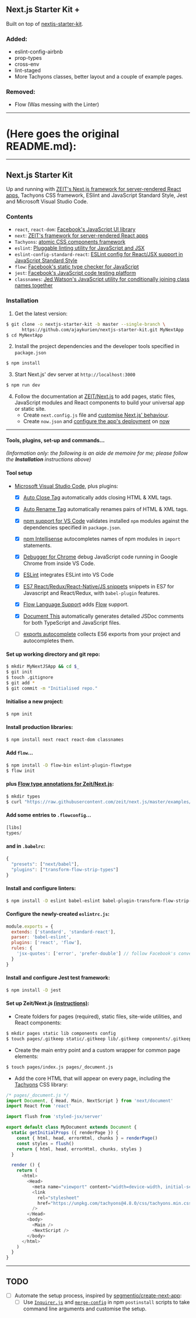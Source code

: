 ## Next.js Starter Kit +
Built on top of [nextjs-starter-kit](https://github.com/ajaykurien/nextjs-starter-kit).

### Added:
* eslint-config-airbnb
* prop-types
* cross-env
* lint-staged
* More Tachyons classes, better layout and a couple of example pages.

### Removed:
* Flow (Was messing with the Linter)

---
# (Here goes the original README.md):
---
## Next.js Starter Kit

Up and running with [ZEIT's Next.js framework for server-rendered React apps](https://github.com/zeit/next.js), Tachyons CSS framework, ESlint and JavaScript Standard Style, Jest and Microsoft Visual Studio Code.

### Contents

* `react`, `react-dom`: [Facebook's JavaScript UI library](https://github.com/facebook/react)
* `next`: [ZEIT's framework for server-rendered React apps](https://github.com/zeit/next.js)
* `Tachyons`: [atomic CSS components framework](http://tachyons.io)
* `eslint`: [Pluggable linting utility for JavaScript and JSX](https://eslint.org)
* `eslint-config-standard-react`: [ESLint config for React/JSX support in JavaScript Standard Style](https://github.com/standard/eslint-config-standard-react#eslint-config-standard-react----)
* `flow`: [Facebook's static type checker for JavaScript](https://flow.org)	
* `jest`: [Facebook's JavaScript code testing platform](https://facebook.github.io/jest/)
* `classnames`: [Jed Watson's JavaScript utility for conditionally joining class names together](https://github.com/JedWatson/classnames)


### Installation
1. Get the latest version:
```bash
$ git clone -o nextjs-starter-kit -b master --single-branch \
      https://github.com/ajaykurien/nextjs-starter-kit.git MyNextApp
$ cd MyNextApp
```
2. Install the project dependencies and the developer tools specified in `package.json`

```bash
$ npm install
```
3. Start Next.js' dev server at `http://localhost:3000`
```bash
$ npm run dev
```
4. Follow the documentation at [ZEIT/Next.js](https://github.com/zeit/next.js/blob/master/readme.md#setup) to add pages, static files, JavaScript modules and React components to build your universal app or static site.
	* Create `next.config.js` file and [customise Next.js' behaviour](https://github.com/zeit/next.js/blob/master/readme.md#custom-configuration).
	* Create `now.json` and [configure the app's deployment](https://github.com/zeit/now-cli#project-configuration) on [now](https://zeit.co/now)

---


#### Tools, plugins, set-up and commands...

*(Information only: the following is an aide de memoire for me; please follow the **Installation** instructions above)*

#### Tool setup
* [Microsoft Visual Studio Code](https://code.visualstudio.com), plus plugins:
	- [X] [Auto Close Tag](https://marketplace.visualstudio.com/items?itemName=formulahendry.auto-close-tag) automatically adds closing HTML & XML tags.
	- [X] [Auto Rename Tag](https://marketplace.visualstudio.com/items?itemName=formulahendry.auto-rename-tag) automatically renames pairs of HTML & XML tags.
	- [X] [npm support for VS Code](https://marketplace.visualstudio.com/items?itemName=eg2.vscode-npm-script) validates installed `npm` modules against the dependencies specified in `package.json`.
	- [X] [npm Intellisense](https://marketplace.visualstudio.com/items?itemName=christian-kohler.npm-intellisense)	autocompletes names of npm modules in `import` statements.
	- [X] [Debugger for Chrome](https://marketplace.visualstudio.com/items?itemName=msjsdiag.debugger-for-chrome) debug JavaScript code running in Google Chrome from inside VS Code.
	- [X] [ESLint](https://marketplace.visualstudio.com/items?itemName=dbaeumer.vscode-eslint) integrates ESLint into VS Code
	- [X] [ES7 React/Redux/React-Native/JS snippets](https://marketplace.visualstudio.com/items?itemName=dsznajder.es7-react-js-snippets) snippets in ES7 for Javascript and React/Redux, with `babel-plugin` features.
	- [X] [Flow Language Support](https://marketplace.visualstudio.com/items?itemName=flowtype.flow-for-vscode) adds [Flow](https://flow.org)	support.
	- [X] [Document This](https://marketplace.visualstudio.com/items?itemName=joelday.docthis) automatically generates detailed JSDoc comments for both TypeScript and JavaScript files.
	- [ ] [exports autocomplete](https://marketplace.visualstudio.com/items?itemName=capaj.vscode-exports-autocomplete) collects ES6 exports from your project and autocompletes them.
	

#### Set up working directory and git repo:

```bash
$ mkdir MyNextJSApp && cd $_
$ git init
$ touch .gitignore
$ git add *
$ git commit -m "Initialised repo."
```
#### Initialise a new project:

```bash
$ npm init
```

#### Install production libraries:
```bash 
$ npm install next react react-dom classnames
```
#### Add `flow`...
```bash
$ npm install -D flow-bin eslint-plugin-flowtype
$ flow init
```
#### plus [Flow type annotations for Zeit/Next.js](https://github.com/zeit/next.js/tree/master/examples/with-flow):	
```bash
$ mkdir types
$ curl "https://raw.githubusercontent.com/zeit/next.js/master/examples/with-flow/types/next.js.flow" > types/next.js.flow
```
#### Add some entries to `.flowconfig`...
```javascript
[libs]
types/
```
#### and in `.babelrc`:
```javascript
{
  "presets": ["next/babel"],
  "plugins": ["transform-flow-strip-types"]
}
```

#### Install and configure linters:
```bash 
$ npm install -D eslint babel-eslint babel-plugin-transform-flow-strip-types eslint-config-standard eslint-config-standard-react eslint-plugin-standard eslint-plugin-promise eslint-plugin-import eslint-plugin-node eslint-plugin-react
```
#### Configure the newly-created `eslintrc.js`:
```javascript
module.exports = {
  extends: ['standard', 'standard-react'],
  parser: 'babel-eslint',
  plugins: ['react', 'flow'],
  rules: {
    'jsx-quotes': ['error', 'prefer-double'] // follow Facebook's convention for double quotes in JSX attributes.
  }
}
```

#### Install and configure Jest test framework:
```bash
$ npm install -D jest
```

#### Set up Zeit/Next.js  [(instructions)](https://https://github.com/zeit/next.js#how-to-use):
* Create folders for pages (required), static files, site-wide utilities, and React components:
```bash 
$ mkdir pages static lib components config
$ touch pages/.gitkeep static/.gitkeep lib/.gitkeep components/.gitkeep config/.gitkeep
```
* Create the main entry point and a custom wrapper for common page elements:
```bash 
$ touch pages/index.js pages/_document.js
```
* Add the core HTML that will appear on every page, including the [Tachyons](http://tachyons.io) CSS library:
```javascript
/* pages/_document.js */
import Document, { Head, Main, NextScript } from 'next/document'
import React from 'react'

import flush from 'styled-jsx/server'

export default class MyDocument extends Document {
  static getInitialProps ({ renderPage }) {
    const { html, head, errorHtml, chunks } = renderPage()
    const styles = flush()
    return { html, head, errorHtml, chunks, styles }
  }

  render () {
    return (
      <html>
        <Head>
          <meta name="viewport" content="width=device-width, initial-scale=1" />
          <link
            rel="stylesheet"
            href="https://unpkg.com/tachyons@4.8.0/css/tachyons.min.css"
          />
        </Head>
        <body>
          <Main />
          <NextScript />
        </body>
      </html>
    )
  }
}

```
---
## TODO
- [ ] Automate the setup process, inspired by [segmentio/create-next-app](https://github.com/segmentio/create-next-app): 
	- [ ] Use [`Inquirer.js`](https://github.com/SBoudrias/Inquirer.js) and [`merge-config`](https://www.npmjs.com/package/merge-config) in npm `postinstall` scripts to take command line arguments and customise the setup.